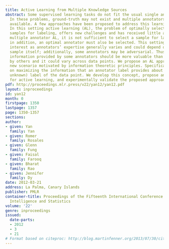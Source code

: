 ```yaml
---
title: Active Learning from Multiple Knowledge Sources
abstract: Some supervised learning tasks do not fit the usual single annotator scenario.
  In these problems, ground-truth may not exist and multiple annotators are generally
  available. A few approaches have been proposed to address this learning problem.
  In this setting active learning (AL), the problem of optimally selecting unlabeled
  samples for labeling, offers new challenges and has received little attention. In
  multiple annotator AL, it is not sufficient to select a sample for labeling since,
  in addition, an optimal annotator must also be selected. This setting is of great
  interest as annotators’ expertise generally varies and could depend on the given
  sample itself; additionally, some annotators may be adversarial. Thus, clearly the
  information provided by some annotators should be more valuable than that provided
  by others and it could vary across data points. We propose an AL approach for this
  new scenario motivated by information theoretic principles. Specifically, we focus
  on maximizing the information that an annotator label provides about the true (but
  unknown) label of the data point. We develop this concept, propose an algorithm
  for active learning, and experimentally validate the proposed approach.
pdf: http://proceedings.mlr.press/v22/yan12/yan12.pdf
layout: inproceedings
id: yan12
month: 0
firstpage: 1350
lastpage: 1357
page: 1350-1357
sections: 
author:
- given: Yan
  family: Yan
- given: Romer
  family: Rosales
- given: Glenn
  family: Fung
- given: Faisal
  family: Farooq
- given: Bharat
  family: Rao
- given: Jennifer
  family: Dy
date: 2012-03-21
address: La Palma, Canary Islands
publisher: PMLR
container-title: Proceedings of the Fifteenth International Conference on Artificial
  Intelligence and Statistics
volume: '22'
genre: inproceedings
issued:
  date-parts:
  - 2012
  - 3
  - 21
# Format based on citeproc: http://blog.martinfenner.org/2013/07/30/citeproc-yaml-for-bibliographies/
---
```

